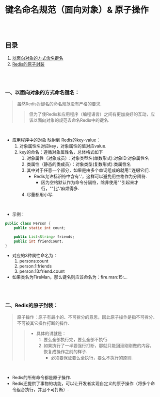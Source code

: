 # 键名命名规范（面向对象）& 原子操作

<br><br>

## 目录

1. [以面向对象的方式命名键名]()
2. [Redis的原子封装]()

<br><br>

### 一、以面向对象的方式命名键名：
> 虽然Redis对键名的命名规范没有严格的要求.
>
>> 但为了使Redis和应用程序（编程语言）之间有更加良好的互动，应该以面向对象的规范去命名Redis中的键名.

<br>

- 应用程序中的对象 映射到 Redis的key-value：
   1. 对象属性名对应key，对象属性的值对应value.
   2. key的命名：遵循对象属性名，总体格式如下
      1. 对象属性（对象成员）：对象类型名(单数形式):对象ID:对象属性名
      2. 类属性（静态的类成员）：对象类型(复数形式):类属性名
      3. 其中对于任意一个部分，如果是由多个单词组成的就用'.'连缀它们.
         - Redis允许标识符中含有'.'，这样可以避免用空格作为分隔符.
            - 因为空格默认作为命令分隔符，除非使用""引起来才行，""比'.'麻烦得多.
      4. 尽量都用小写.

<br>

- 示例：

```Java
public class Person {
    public static int count;

    public List<String> friends;
    public int friendCount;
}
```

- 对应的3种属性命名为：
   1. persons:count
   2. person:1:friends
   3. person:13:friend.count
- 如果类名为FireMan，那么键名则应该命名为：fire.man:15:...

<br><br>

### 二、Redis的原子封装：
> 原子操作：原子有最小的、不可拆分的意思，因此原子操作是指不可拆分、不可被其它操作打断的操作.
>
>> - 具体的讲就是：
>>    1. 要么全部执行完，要么全部不执行.
>>    2. 如果执行了一半要强行打断，那就只能回滚刚刚做的内容，恢复成操作之前的样子.
>>       - 必须要保证要么全执行，要么不执行的原则.

<br>

- Redis的所有命令都是原子操作.
- Redis还提供了事物的功能，可以让开发者实现自定义的原子操作（将多个命令组合执行，并且不可打断）.
